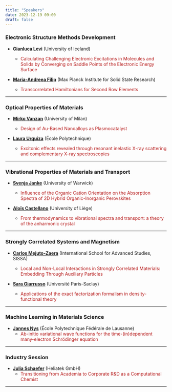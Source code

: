 ```yaml
---
title: "Speakers"
date: 2023-12-19 09:00
draft: false
---
```


### Electronic Structure Methods Development

- [**Gianluca Levi**](https://scholar.google.com/citations?user=HhElK98AAAAJ&hl=en) (University of Iceland)
  - <span style="color: #b71c1c;">Calculating Challenging Electronic Excitations in Molecules and Solids by Converging on Saddle Points of the Electronic Energy Surface</span>

- [**Maria-Andreea Filip**](https://scholar.google.co.uk/citations?user=2ThdnlMAAAAJ&hl=en) (Max Planck Institute for Solid State Research)
  - <span style="color: #b71c1c;">Transcorrelated Hamiltonians for Second Row Elements</span>

******

### Optical Properties of Materials

- [**Mirko Vanzan**](https://scholar.google.com/citations?user=HkLnftsAAAAJ&hl=en) (University of Milan)
  - <span style="color: #b71c1c;">Design of Au-Based Nanoalloys as Plasmocatalyst</span>

- [**Laura Urquiza**](https://scholar.google.com/citations?user=CYqL_NYAAAAJ&hl=en) (École Polytechnique)
  - <span style="color: #b71c1c;">Excitonic effects revealed through resonant inelastic X-ray scattering and complementary X-ray spectroscopies</span>

******

### Vibrational Properties of Materials and Transport

- [**Svenja Janke**](https://scholar.google.de/citations?user=H9HeuycAAAAJ&hl=en) (University of Warwick)
  - <span style="color: #b71c1c;">Influence of the Organic Cation Orientation on the Absorption Spectra of 2D Hybrid Organic-Inorganic Perovskites</span>

- [**Aloïs Castellano**](https://scholar.google.com/citations?user=V5KIbMcAAAAJ&hl=en) (University of Liège)
  - <span style="color: #b71c1c;">From thermodynamics to vibrational spectra and transport: a theory of the anharmonic crystal</span>

******

### Strongly Correlated Systems and Magnetism

- [**Carlos Mejuto-Zaera**](https://scholar.google.com/citations?user=Pvtq_0gAAAAJ&hl=en) (International School for Advanced Studies, SISSA)
  - <span style="color: #b71c1c;">Local and Non-Local Interactions in Strongly Correlated Materials: Embedding Through Auxiliary Particles</span>

- [**Sara Giarrusso**](https://scholar.google.com/citations?user=r6hYvFsAAAAJ&hl=en) (Université Paris-Saclay)
  - <span style="color: #b71c1c;">Applications of the exact factorization formalism in density-functional theory</span>

******

### Machine Learning in Materials Science

- [**Jannes Nys**](https://scholar.google.com/citations?user=dFmD8MsAAAAJ&hl=en) (École Polytechnique Fédérale de Lausanne)
  - <span style="color: #b71c1c;">Ab-initio variational wave functions for the time-(in)dependent many-electron Schrödinger equation</span>

******

### Industry Session

- [**Julia Schaefer**]() (Heliatek GmbH)
  - <span style="color: #b71c1c;">Transitioning from Academia to Corporate R&D as a Computational Chemist</span>

******


<!---
# Keynote speakers

### Person 1 (X University, XXX) 

<a href="talk1.pdf">**Here comes the title of Talk 1**</a>

In this talk I will ...

[1] ...

***

### Person 2 (X University, XXX) 

<a href="talk1.pdf">**Here comes the title of Talk 2**</a>

In this talk I will ...

[1] ...

***

-->

